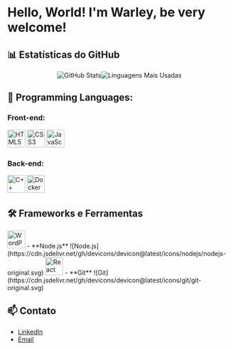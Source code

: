 # Hello, World! I'm Warley, be very welcome!

## 📊 Estatísticas do GitHub

<div style="display: flex; flex-direction: row; justify-content: center; align-items: center;">
  <img src="https://github-readme-stats.vercel.app/api?username=warley004&show_icons=true&theme=radical" alt="GitHub Stats" />
  <img src="https://github-readme-stats.vercel.app/api/top-langs/?username=warley004&layout=compact&theme=radical" alt="Linguagens Mais Usadas" />
</div>

## 🚀 Programming Languages:

### Front-end:

<div align="left">
<img src="https://cdn.jsdelivr.net/gh/devicons/devicon@latest/icons/html5/html5-original.svg" alt="HTML5" width="40" height="40">
<img src="https://cdn.jsdelivr.net/gh/devicons/devicon@latest/icons/css3/css3-original.svg" alt="CSS3" width="40" height="40" />
<img src="https://cdn.jsdelivr.net/gh/devicons/devicon@latest/icons/javascript/javascript-original.svg" alt="JavaScript" width="40" height="40" />
</div>

### Back-end:

<div align="left">
<img src="https://cdn.jsdelivr.net/gh/devicons/devicon@latest/icons/cplusplus/cplusplus-original.svg" alt="C++" width="40" height="40" />
<img src="https://cdn.jsdelivr.net/gh/devicons/devicon@latest/icons/docker/docker-original.svg" alt="Docker" width="40" height="40" />
</div>

## 🛠️ Frameworks e Ferramentas
<img src="https://cdn.jsdelivr.net/gh/devicons/devicon@latest/icons/wordpress/wordpress-original.svg" alt="WordPress" width="40" height="40" />
- **Node.js** ![Node.js](https://cdn.jsdelivr.net/gh/devicons/devicon@latest/icons/nodejs/nodejs-original.svg)
<img src="https://cdn.jsdelivr.net/gh/devicons/devicon@latest/icons/react/react-original.svg" alt="React" width="40" height="40" />
- **Git** ![Git](https://cdn.jsdelivr.net/gh/devicons/devicon@latest/icons/git/git-original.svg)


## 📫 Contato

- [LinkedIn](https://www.linkedin.com/in/seu-perfil/)
- [Email](mailto:seu-email@example.com)



